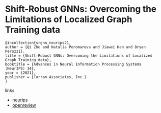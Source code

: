 # Shift-Robust GNNs: Overcoming the Limitations of Localized Graph Training data

```
@incollection{srgnn_neurips21,
author = {Qi Zhu and Natalia Ponomareva and Jiawei Han and Bryan Perozzi},
title = {Shift-Robust GNNs: Overcoming the Limitations of Localized Graph Training data},
booktitle = {Advances in Neural Information Processing Systems (NeurIPS) 34},
year = {2021},
publisher = {Curran Associates, Inc.}
}
```

links
- [neurips](https://neurips.cc/Conferences/2021/ScheduleMultitrack?event=26721)
- [openreview](https://openreview.net/forum?id=uY-XMIbyXec)
